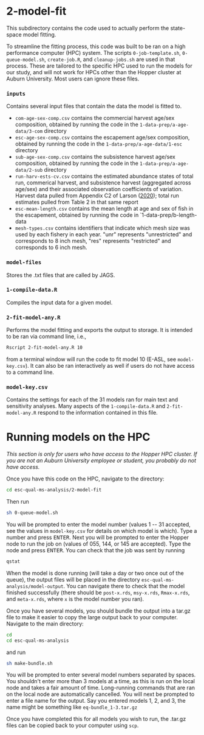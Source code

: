 # 2-model-fit

This subdirectory contains the code used to actually perform the state-space model fitting.

To streamline the fitting process, this code was built to be ran on a high performance computer (HPC) system. The scripts `0-job-template.sh`, `0-queue-model.sh`, `create-job.R`, and `cleanup-jobs.sh` are used in that process. These are tailored to the specific HPC used to run the models for our study, and will not work for HPCs other than the Hopper cluster at Auburn University. Most users can ignore these files.

### `inputs`

Contains several input files that contain the data the model is fitted to. 

* `com-age-sex-comp.csv` contains the commercial harvest age/sex composition, obtained by running the code in the `1-data-prep/a-age-data/3-com` directory
* `esc-age-sex-comp.csv` contains the escapement age/sex composition, obtained by running the code in the `1-data-prep/a-age-data/1-esc` directory
* `sub-age-sex-comp.csv` contains the subsistence harvest age/sex composition, obtained by running the code in the `1-data-prep/a-age-data/2-sub` directory
* `run-harv-ests-cv.csv` contains the estimated abundance states of total run, commerical harvest, and subsistence harvest (aggregated across age/sex) and their associated observation coefficients of variation. Harvest data pulled from Appendix C2 of Larson ([2020](http://www.adfg.alaska.gov/FedAidPDFs/RIR.3A.2020.02.pdf)); total run estimates pulled from Table 2 in that same report
* `esc-mean-length.csv` contains the mean length at age and sex of fish in the escapement, obtained by running the code in `1-data-prep/b-length-data
* `mesh-types.csv` contains identifiers that indicate which mesh size was used by each fishery in each year. "unr" represents "unrestricted" and corresponds to 8 inch mesh, "res" represents "restricted" and corresponds to 6 inch mesh.

### `model-files`

Stores the .txt files that are called by JAGS.

### `1-compile-data.R`

Compiles the input data for a given model.

### `2-fit-model-any.R`

Performs the model fitting and exports the output to storage. It is intended to be ran via command line, i.e.,

```bash
Rscript 2-fit-model-any.R 10
```

from a terminal window will run the code to fit model 10 (E-ASL, see `model-key.csv`). It can also be ran interactively as well if users do not have access to a command line.

### `model-key.csv`

Contains the settings for each of the 31 models ran for main text and sensitivity analyses. Many aspects of the `1-compile-data.R` and `2-fit-model-any.R` respond to the information contained in this file.

# Running models on the HPC

_This section is only for users who have access to the Hopper HPC cluster. If you are not an Auburn University employee or student, you probably do not have access._

Once you have this code on the HPC, navigate to the directory:

```bash
cd esc-qual-ms-analysis/2-model-fit
```

Then run

```bash
sh 0-queue-model.sh
```

You will be prompted to enter the model number (values 1 -- 31 accepted, see the values in `model-key.csv` for details on which model is which). Type a number and press <kbd>ENTER</kbd>. Next you will be prompted to enter the Hopper node to run the job on (values of 055, 144, or 145 are accepted). Type the node and press <kbd>ENTER</kbd>. You can check that the job was sent by running

```bash
qstat
```

When the model is done running (will take a day or two once out of the queue), the output files will be placed in the directory `esc-qual-ms-analysis/model-output`. You can navigate there to check that the model finished successfully (there should be `post-x.rds`, `msy-x.rds`, `Rmax-x.rds`, and `meta-x.rds`, where `x` is the model number you ran).

Once you have several models, you should bundle the output into a tar.gz file to make it easier to copy the large output back to your computer. Navigate to the main directory:

```bash
cd
cd esc-qual-ms-analysis
```

and run

```bash
sh make-bundle.sh
```

You will be prompted to enter several model numbers separated by spaces. You shouldn't enter more than 3 models at a time, as this is run on the local node and takes a fair amount of time. Long-running commands that are ran on the local node are automatically cancelled. You will next be prompted to enter a file name for the output. Say you entered models 1, 2, and 3, the name might be something like `eq-bundle_1-3.tar.gz`

Once you have completed this for all models you wish to run, the .tar.gz files can be copied back to your computer using `scp`.


